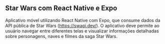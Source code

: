 ## Star Wars com React Native e Expo
Aplicativo móvel utilizando React Native com Expo, que 
consume dados da API pública de Star Wars (https://swapi.dev/). O aplicativo 
deve permite ao usuário navegar entre diferentes telas e visualizar 
informações detalhadas sobre personagens, naves e filmes da saga Star 
Wars.
